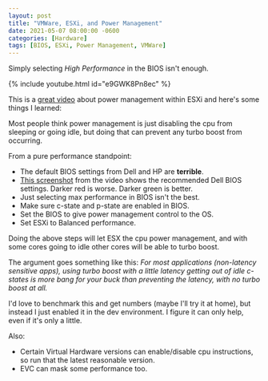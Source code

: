 ```yaml
---
layout: post
title: "VMWare, ESXi, and Power Management"
date: 2021-05-07 08:00:00 -0600
categories: [Hardware]
tags: [BIOS, ESXi, Power Management, VMWare]
---
```


Simply selecting *High Performance* in the BIOS isn't enough.

{% include youtube.html id="e9GWK8Pn8ec" %}

This is a [great video](https://www.youtube.com/watch?v=e9GWK8Pn8ec) about power management within ESXi and here's some things I learned:

Most people think power management is just disabling the cpu from sleeping or going idle, but doing that can prevent any turbo boost from occurring.

From a pure performance standpoint:

* The default BIOS settings from Dell and HP are **terrible**.
* [This screenshot](/assets/2021/05/vmware-dell-power-settings.png) from the video shows the recommended Dell BIOS settings. Darker red is worse. Darker green is better.
* Just selecting max performance in BIOS isn't the best.
* Make sure c-state and p-state are enabled in BIOS.
* Set the BIOS to give power management control to the OS.
* Set ESXi to Balanced performance.

Doing the above steps will let ESX the cpu power management, and with some cores going to idle other cores will be able to turbo boost.

The argument goes something like this: *For most applications (non-latency sensitive apps), using turbo boost with a little latency getting out of idle c-states is more bang for your buck than preventing the latency, with no turbo boost at all.*

I'd love to benchmark this and get numbers (maybe I'll try it at home), but instead I just enabled it in the dev environment. I figure it can only help, even if it's only a little.

Also:

* Certain Virtual Hardware versions can enable/disable cpu instructions, so run that the latest reasonable version.
* EVC can mask some performance too.
